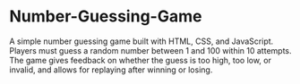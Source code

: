 # Number-Guessing-Game
A simple number guessing game built with HTML, CSS, and JavaScript. Players must guess a random number between 1 and 100 within 10 attempts. The game gives feedback on whether the guess is too high, too low, or invalid, and allows for replaying after winning or losing.
